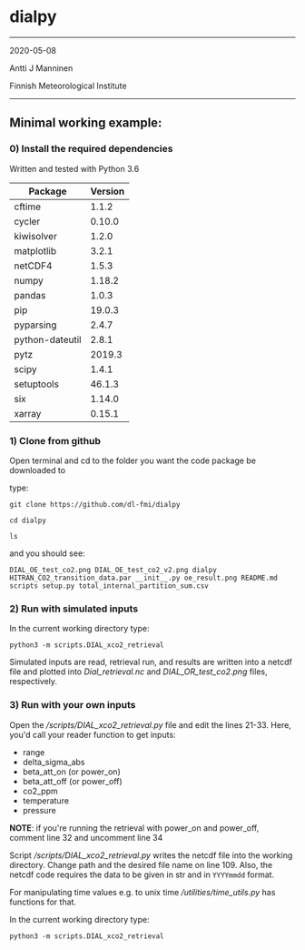 # dialpy

----
2020-05-08

Antti J Manninen

Finnish Meteorological Institute

----
## Minimal working example:

### 0) Install the required dependencies

Written and tested with Python 3.6

|Package|Version|
|-------|-------|
|cftime|1.1.2|
|cycler|0.10.0|
|kiwisolver|1.2.0|
|matplotlib|3.2.1|
|netCDF4|1.5.3|
|numpy|1.18.2|
|pandas|1.0.3|
|pip|19.0.3|
|pyparsing|2.4.7|
|python-dateutil|2.8.1|
|pytz|2019.3|
|scipy|1.4.1|
|setuptools|46.1.3|
|six|1.14.0|
|xarray|0.15.1|

### 1) Clone from github
Open terminal and cd to the folder you want the code package be downloaded to

type:

  `git clone https://github.com/dl-fmi/dialpy`

  `cd dialpy`

  `ls`

and you should see:

  `DIAL_OE_test_co2.png
  DIAL_OE_test_co2_v2.png
  dialpy
  HITRAN_CO2_transition_data.par
  __init__.py
  oe_result.png
  README.md
  scripts
  setup.py
  total_internal_partition_sum.csv`

### 2) Run with simulated inputs
In the current working directory type:

  `python3 -m scripts.DIAL_xco2_retrieval`

Simulated inputs are read, retrieval run, and results are written into a netcdf file and plotted into
*Dial_retrieval.nc* and *DIAL_OR_test_co2.png* files, respectively.

### 3) Run with your own inputs
Open the */scripts/DIAL_xco2_retrieval.py* file and edit the lines 21-33.
Here, you'd call your reader function to get inputs:
 - range
 - delta_sigma_abs
 - beta_att_on (or power_on)
 - beta_att_off (or power_off)
 - co2_ppm
 - temperature
 - pressure

**NOTE**: if you're running the retrieval with power_on and power_off, comment line 32 and uncomment line 34

Script */scripts/DIAL_xco2_retrieval.py* writes the netcdf file into the working directory. Change path and the desired
file name on line 109. Also, the netcdf code requires the data to be given in str and in `YYYYmmdd` format.

For manipulating time values e.g. to unix time */utilities/time_utils.py* has functions for that.

In the current working directory type:

  `python3 -m scripts.DIAL_xco2_retrieval`



